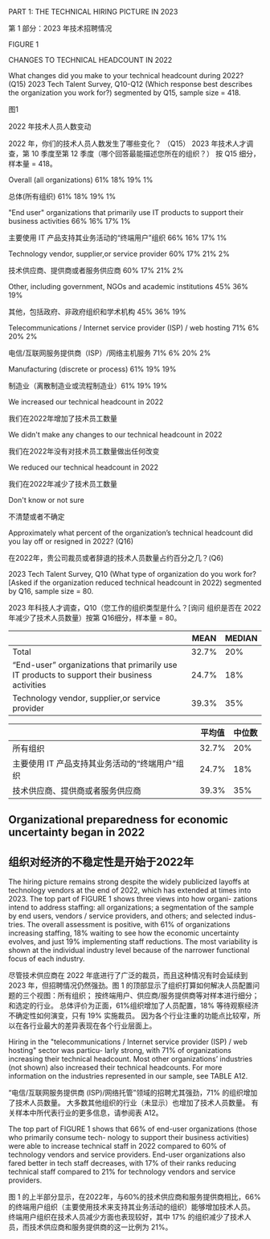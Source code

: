 PART 1: THE TECHNICAL HIRING PICTURE IN 2023

第 1 部分：2023 年技术招聘情况

FIGURE 1

CHANGES TO TECHNICAL HEADCOUNT IN 2022

What changes did you make to your technical headcount during 2022? (Q15)
2023 Tech Talent Survey, Q10-Q12 (Which response best describes the organization you work for?) 
segmented by Q15, sample size = 418.

图1

2022 年技术人员人数变动

2022 年，你们的技术人员人数发生了哪些变化？ （Q15）
2023 年技术人才调查，第 10 季度至第 12 季度（哪个回答最能描述您所在的组织？）
按 Q15 细分，样本量 = 418。
   


Overall (all organizations)    61%  18% 19% 1%

总体(所有组织)    61%  18% 19% 1%

"End user" organizations that
 primarily use IT products to 
 support their business activities  66% 16% 17% 1%

主要使用 IT 产品支持其业务活动的“终端用户”组织    66% 16% 17% 1%


Technology vendor, supplier,or service provider   60% 17% 21% 2%

技术供应商、提供商或者服务供应商   60% 17% 21% 2%

Other, including government,
NGOs and academic institutions  45% 36% 19% 

其他，包括政府、非政府组织和学术机构   45% 36% 19% 

Telecommunications /
Internet service provider (ISP) /
web hosting    71%  6% 20%  2%

电信/互联网服务提供商（ISP）/网络主机服务   71%  6% 20%  2%

Manufacturing
(discrete or process)  61% 19% 19%

制造业（离散制造业或流程制造业）61% 19% 19%


We increased our technical
headcount in 2022

我们在2022年增加了技术员工数量

We didn't make any changes to 
our technical headcount in 2022
 
我们在2022年没有对技术员工数量做出任何改变


We reduced our technical 
headcount in 2022

我们在2022年减少了技术员工数量


Don't know 
or not sure

不清楚或者不确定



Approximately what percent of the organization’s technical 
headcount did you lay off or resigned in 2022? (Q16)

在2022年，贵公司裁员或者辞退的技术人员数量占约百分之几？(Q6)

2023 Tech Talent Survey, Q10 (What type of organization do you work for? [Asked if the 
organization reduced technical headcount in 2022) segmented by Q16, sample size = 80. 

2023 年科技人才调查，Q10（您工作的组织类型是什么？[询问
组织是否在 2022 年减少了技术人员数量）按第 Q16细分，样本量 = 80。


||MEAN|MEDIAN|
|---|---|---|
|Total|32.7%|20%|
|“End-user” organizations that primarily use IT products to support their business activities|24.7%|18%|
|Technology vendor, supplier,or service provider|39.3%|35%|

||平均值|中位数|
|---|---|---|
|所有组织|32.7%|20%|
|主要使用 IT 产品支持其业务活动的“终端用户”组织|24.7%|18%|
|技术供应商、提供商或者服务供应商 |39.3%|35%|





## Organizational preparedness for economic uncertainty began in 2022

## 组织对经济的不稳定性是开始于2022年


The hiring picture remains strong despite the widely 
publicized layoffs at technology vendors at the end of 
2022, which has extended at times into 2023. The top 
part of FIGURE 1 shows three views into how organi-
zations intend to address staffing: all organizations; 
a segmentation of the sample by end users, vendors 
/ service providers, and others; and selected indus-
tries. The overall assessment is positive, with 61% of 
organizations increasing staffing, 18% waiting to see 
how the economic uncertainty evolves, and just 19% 
implementing staff reductions. The most variability is 
shown at the individual industry level because of the 
narrower functional focus of each industry.


尽管技术供应商在 2022 年底进行了广泛的裁员，而且这种情况有时会延续到 2023 年，但招聘情况仍然强劲。图 1 的顶部显示了组织打算如何解决人员配置问题的三个视图：所有组织； 按终端用户、供应商/服务提供商等对样本进行细分； 和选定的行业。 总体评价为正面，61%组织增加了人员配置，18% 等待观察经济不确定性如何演变，只有 19% 实施裁员。 因为各个行业注重的功能点比较窄，所以在各行业最大的差异表现在各个行业层面上。


Hiring in the "telecommunications / Internet service 
provider (ISP) / web hosting" sector was particu-
larly strong, with 71% of organizations increasing 
their technical headcount. Most other organizations’ 
industries (not shown) also increased their technical 
headcounts. For more information on the industries 
represented in our sample, see TABLE A12.

“电信/互联网服务提供商 (ISP)/网络托管”领域的招聘尤其强劲，71% 的组织增加了技术人员数量。 大多数其他组织的行业（未显示）也增加了技术人员数量。 有关样本中所代表行业的更多信息，请参阅表 A12。


The top part of FIGURE 1 shows that 66% of end-user 
organizations (those who primarily consume tech-
nology to support their business activities) were 
able to increase technical staff in 2022 compared to 
60% of technology vendors and service providers. 
End-user organizations also fared better in tech staff 
decreases, with 17% of their ranks reducing technical 
staff compared to 21% for technology vendors and 
service providers.

图 1 的上半部分显示，在2022年，与60%的技术供应商和服务提供商相比，66% 的终端用户组织（主要使用技术来支持其业务活动的组织）能够增加技术人员。 终端用户组织在技术人员减少方面也表现较好，其中 17% 的组织减少了技术人员，而技术供应商和服务提供商的这一比例为 21%。
